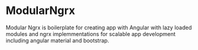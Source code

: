 # ModularNgrx
Modular Ngrx is boilerplate for creating app with Angular with lazy loaded modules and ngrx implemmentations for scalable app development including angular material and bootstrap.
